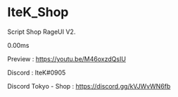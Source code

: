 # IteK_Shop

Script Shop RageUI V2.

0.00ms

Preview : https://youtu.be/M46oxzdQsIU

Discord : IteK#0905

Discord Tokyo - Shop : https://discord.gg/kVJWvWN6fb
